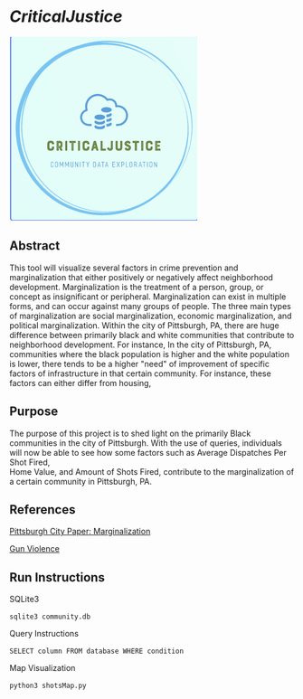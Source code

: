 # ***CriticalJustice***
 
![CriticalJustice](images/Logo.png)

## Abstract
This tool will visualize several factors in crime prevention and marginalization that either positively or negatively affect neighborhood development. 
Marginalization is the treatment of a person, group, or concept as insignificant or peripheral. Marginalization can exist in multiple forms, and can occur against 
many groups of people. The three main types of marginalization are social marginalization, economic marginalization, and political marginalization. 
Within the city of Pittsburgh, PA, there are huge difference between 
primarily black and white communities that contribute to neighborhood development. For instance, 
In the city of Pittsburgh, PA, communities where the black population is higher and the white population is lower, there tends to be a 
higher "need" of improvement of specific factors of infrastructure in that certain community. For instance, these factors can either differ from housing,



## Purpose
The purpose of this project is to shed light on the primarily Black communities in the city of Pittsburgh. 
With the use of queries, individuals will now be able to see how some factors such as Average Dispatches Per Shot Fired,  
Home Value, and Amount of Shots Fired, contribute to the marginalization of a certain community in Pittsburgh, PA. 


## References 
[Pittsburgh City Paper: Marginalization](https://www.pghcitypaper.com/pittsburgh/turnout-data-show-marginalized-communities-often-have-quietest-voice-in-allegheny-county-elections/Content?oid=22722946)

[Gun Violence](https://www.wesa.fm/politics-government/2022-07-26/allegheny-county-homicide-report)

## Run Instructions

SQLite3 
```
sqlite3 community.db
```

Query Instructions 
``` 
SELECT column FROM database WHERE condition 
````

Map Visualization
```
python3 shotsMap.py
```

